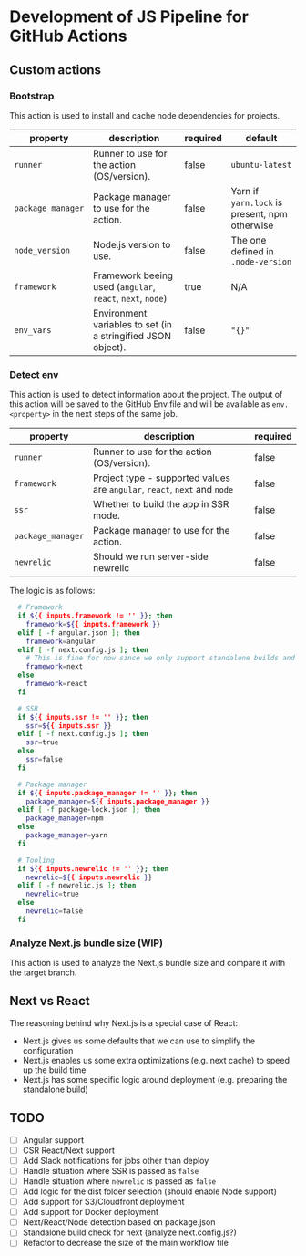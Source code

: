# Development of JS Pipeline for GitHub Actions

## Custom actions

### Bootstrap

This action is used to install and cache node dependencies for projects.

| property | description | required | default |
| --- | --- | --- | --- |
| `runner` | Runner to use for the action (OS/version). | false | `ubuntu-latest` |
| `package_manager` | Package manager to use for the action. | false | Yarn if `yarn.lock` is present, npm otherwise |
| `node_version` | Node.js version to use. | false | The one defined in `.node-version` |
| `framework` | Framework beeing used (`angular`, `react`, `next`, `node`) | true | N/A |
| `env_vars` | Environment variables to set (in a stringified JSON object). | false | `"{}"` |

### Detect env

This action is used to detect information about the project. The output of this action will be saved to the GitHub Env file and will be available as `env.<property>` in the next steps of the same job.

| property | description | required |
| --- | --- | --- |
| `runner` | Runner to use for the action (OS/version). | false |
| `framework` | Project type - supported values are `angular`, `react`, `next` and `node` | false |
| `ssr` | Whether to build the app in SSR mode. | false |
| `package_manager` | Package manager to use for the action. | false |
| `newrelic` | Should we run server-side newrelic | false |

The logic is as follows:

```bash
  # Framework
  if ${{ inputs.framework != '' }}; then
    framework=${{ inputs.framework }}
  elif [ -f angular.json ]; then
    framework=angular
  elif [ -f next.config.js ]; then
    # This is fine for now since we only support standalone builds and this needs to be set in the next config
    framework=next
  else
    framework=react
  fi

  # SSR
  if ${{ inputs.ssr != '' }}; then
    ssr=${{ inputs.ssr }}
  elif [ -f next.config.js ]; then
    ssr=true
  else
    ssr=false
  fi

  # Package manager
  if ${{ inputs.package_manager != '' }}; then
    package_manager=${{ inputs.package_manager }}
  elif [ -f package-lock.json ]; then
    package_manager=npm
  else
    package_manager=yarn
  fi

  # Tooling
  if ${{ inputs.newrelic != '' }}; then
    newrelic=${{ inputs.newrelic }}
  elif [ -f newrelic.js ]; then
    newrelic=true
  else
    newrelic=false
  fi
```

### Analyze Next.js bundle size (WIP)

This action is used to analyze the Next.js bundle size and compare it with the target branch.

## Next vs React

The reasoning behind why Next.js is a special case of React:

* Next.js gives us some defaults that we can use to simplify the configuration
* Next.js enables us some extra optimizations (e.g. next cache) to speed up the build time
* Next.js has some specific logic around deployment (e.g. preparing the standalone build)

## TODO

* [ ] Angular support <!-- Check if this can be removed -->
* [ ] CSR React/Next support
* [ ] Add Slack notifications for jobs other than deploy
* [ ] Handle situation where SSR is passed as `false`
* [ ] Handle situation where `newrelic` is passed as `false`
* [ ] Add logic for the dist folder selection (should enable Node support)
* [ ] Add support for S3/Cloudfront deployment
* [ ] Add support for Docker deployment
* [ ] Next/React/Node detection based on package.json
* [ ] Standalone build check for next (analyze next.config.js?)
* [ ] Refactor to decrease the size of the main workflow file
